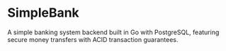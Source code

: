 # SimpleBank

A simple banking system backend built in Go with PostgreSQL, featuring secure money transfers with ACID transaction guarantees.
